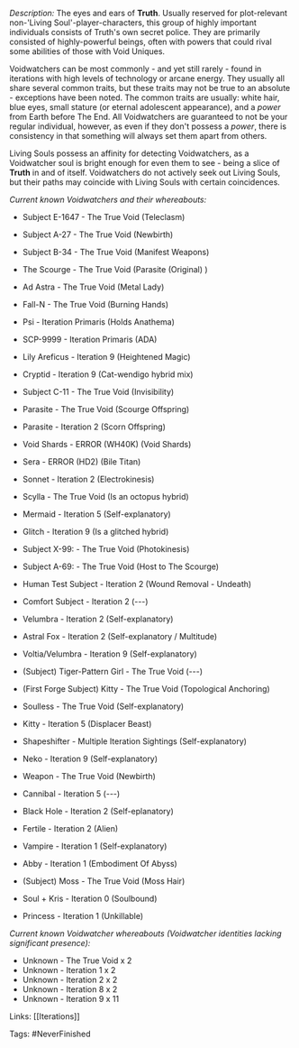 *Description:*
The eyes and ears of **Truth**. Usually reserved for plot-relevant non-'Living Soul'-player-characters, this group of highly important individuals consists of Truth's own secret police. They are primarily consisted of highly-powerful beings, often with powers that could rival some abilities of those with Void Uniques.

Voidwatchers can be most commonly - and yet still rarely - found in iterations with high levels of technology or arcane energy. They usually all share several common traits, but these traits may not be true to an absolute - exceptions have been noted. The common traits are usually: white hair, blue eyes, small stature (or eternal adolescent appearance), and a *power* from Earth before The End. All Voidwatchers are guaranteed to not be your regular individual, however, as even if they don't possess a *power*, there is consistency in that something will always set them apart from others.

Living Souls possess an affinity for detecting Voidwatchers, as a Voidwatcher soul is bright enough for even them to see - being a slice of **Truth** in and of itself. Voidwatchers do not actively seek out Living Souls, but their paths may coincide with Living Souls with certain coincidences.

*Current known Voidwatchers and their whereabouts:*
* Subject E-1647 - The True Void (Teleclasm)
* Subject A-27 - The True Void (Newbirth)
* Subject B-34 - The True Void (Manifest Weapons)
* The Scourge - The True Void (Parasite (Original) )
* Ad Astra - The True Void (Metal Lady)
* Fall-N - The True Void (Burning Hands)
* Psi - Iteration Primaris (Holds Anathema)
* SCP-9999 - Iteration Primaris (ADA)
* Lily Areficus - Iteration 9 (Heightened Magic)
* Cryptid - Iteration 9 (Cat-wendigo hybrid mix)

* Subject C-11 - The True Void (Invisibility)
* Parasite - The True Void (Scourge Offspring)
* Parasite - Iteration 2 (Scorn Offspring)
* Void Shards - ERROR (WH40K) (Void Shards)
* Sera - ERROR (HD2) (Bile Titan)
* Sonnet - Iteration 2 (Electrokinesis)
* Scylla - The True Void (Is an octopus hybrid)
* Mermaid - Iteration 5 (Self-explanatory)
* Glitch - Iteration 9 (Is a glitched hybrid)
* Subject X-99: - The True Void (Photokinesis)
* Subject A-69: - The True Void (Host to The Scourge)
* Human Test Subject - Iteration 2 (Wound Removal - Undeath)
* Comfort Subject - Iteration 2 (---)
* Velumbra - Iteration 2 (Self-explanatory)
* Astral Fox - Iteration 2 (Self-explanatory / Multitude)
* Voltia/Velumbra - Iteration 9 (Self-explanatory)
* (Subject) Tiger-Pattern Girl - The True Void (---)
* (First Forge Subject) Kitty - The True Void (Topological Anchoring)
* Soulless - The True Void (Self-explanatory)
* Kitty - Iteration 5 (Displacer Beast)
* Shapeshifter - Multiple Iteration Sightings (Self-explanatory)
* Neko - Iteration 9 (Self-explanatory)
* Weapon - The True Void (Newbirth)
* Cannibal - Iteration 5 (---)
* Black Hole - Iteration 2 (Self-eplanatory)
* Fertile - Iteration 2 (Alien)
* Vampire - Iteration 1 (Self-explanatory)
* Abby - Iteration 1 (Embodiment Of Abyss)
* (Subject) Moss - The True Void (Moss Hair)
* Soul + Kris - Iteration 0 (Soulbound)
* Princess - Iteration 1 (Unkillable)

*Current known Voidwatcher whereabouts (Voidwatcher identities lacking significant presence):*
* Unknown - The True Void x 2
* Unknown - Iteration 1 x 2
* Unknown - Iteration 2 x 2
* Unknown - Iteration 8 x 2
* Unknown - Iteration 9 x 11

Links:
[[Iterations]]

Tags:
#NeverFinished
